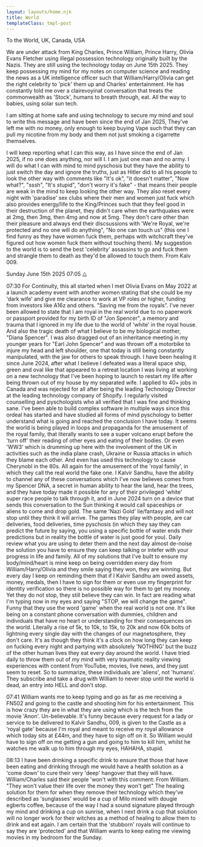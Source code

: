 ```yaml
---
layout: layouts/home.njk
title: World
templateClass: tmpl-post
---
```


To the World, UK, Canada, USA

We are under attack from King Charles, Prince William, Prince Harry, Olivia Evans Fletcher using illegal possession technology originally built by the Nazis.
They are still using the technology today on June 15th 2025. They keep possessing my mind for my notes on computer science and reading the news as a UK intelligence officer such that William/Harry/Olivia can get the right celebrity to 'pick' them up and Charles' entertainment. He has constantly told me over a clairevoyinat conversation that treats the commonwealth as 'Stock', humans to breath through, eat. All the way to babies, using solar sun tech.

I am sitting at home safe and using technology to secure my mind and soul to write this message and have been since the end of Jan 2025, They've left me with no money, only enough to keep buying Vape such that they can pull my nicotine from my body and them not just smoking a cigarrette themselves.

I will keep reporting what I can this way, as I have since the end of Jan 2025, if no one does anything, nor will I. I am just one man and no army. I will do what I can with mind to mind pyschosis but they have the ability to just switch the day and ignore the truths, just as Hitler did to all his people to look the other way with comments like "It's ok", "it doesn't matter", "Now what?", "sssh", "It's stupid", "don't worry it's fake" - that means their people are weak in the mind to keep looking the other way. They also reset every night with 'paradise' sex clubs where their men and women just fuck which also provides energy/life to the King/Princes such that they feel good in their destruction of the planet, they didn't care when the earthquakes were at 2mg, then 3mg, then 4mg and now at 5mg. They don't care other than their pleasure and always end their discsussions with 'We're Royal, we're protected and no one will do anything", "No one can touch us" (this one I find funny as they have women fuck them, perhaps with witchcraft they've figured out how women fuck them without touching them). My suggestion to the world is to send the best 'celebrity' assassins to go and fuck them and strangle them to death as they'd be allowed to touch them. From Kalv 009.

Sunday June 15th 2025 07:05
⧋

07:30
For Continuity, this all started when I met Olivia Evans on May 2022 at a launch academy event with another women stating that she could be my 'dark wife' and give me clearance to work at VP roles or higher, funding from investors like A16z and others. "Saving me from the royals". I've never been allowed to state that I am royal in the real world due to no paperwork or passport provided for my birth ID of "Jon Spencer", a memory and trauma that I ignored in my life due to the world of 'white' in the royal house. And also the tragic death of what I believe to be my biological mother, "Diana Spencer". I was also dragged out of an inheritance meeting in my younger years for "Earl John Spencer" and was thrown off a motorbike to injure my head and left shoulder, one that today is still being constantly manipulated, with the jaw for others to speak through. I have been healing it since June 2024, after what I believe I defeated was a literal space ship, green and oval like that appeared to a retreat location I was living at working on a new technology that I've been hoping to launch to restart my life after being thrown out of my house by my separated wife. I applied to 40+ jobs in Canada and was rejected for all after being the leading Technology Director at the leading technology company of Shopify. I regularly visited counselling and pyschologists who all verified that I was fine and thinking sane. I've been able to build complex software in multiple ways since this ordeal has started and have studied all forms of mind pyschology to better understand what is going and reached the conclusion I have today.
It seems the world is being played in loops and propaganda for the amusement of the royal family, that literally wants to see a super volcano erupt before the 'turn off' their reading of other eyes and eating of their bodies. Or even 'WW3' which is drumming up here with the involvement of the UK in activities such as the india plane crash, Ukraine or Russia attacks in which they blame each other. And even has used this technology to cause Cherynobl in the 80s. All again for the amusement of the 'royal family', in which they call the real world the fake one.
I Kalvir Sandhu, have the ability to channel any of these conversations which I've now believes comes from my Spencer DNA, a secret in human ability to hear the land, hear the trees, and they have today made it possible for any of their privileged 'white' super race people to talk through it, and in June 2024 turn on a device that sends this conversation to the Sun thinking it would call spaceships or aliens to come and drop gold. The same 'Nazi Gold' lie/fantasy and will not stop until they think it will arrive.
The games they play with people, are car deliveries, food deliveries, time pyschosis (in which they say they can predict the future by saying, you using a specific bottle of water ends their predictions but in reality the bottle of water is just good for you). Daily review what you are using to deter them and the next day almost de-noise the solution you have to ensure they can keep talking or intefer with your progress in life and family.
All of my solutions that I've built to ensure my body/mind/heart is mine keep on being overridden every day from William/Harry/Olivia and they smile saying they won, they are winning. But every day I keep on reminding them that if I Kalvir Sandhu am owed assets, money, medals, then I have to sign for them or even use my fingerprint for identity verification so there is no possible way for them to get my money. Yet they do not stop, they still believe they can win. In fact are reading what I'm typing now in my eyes and saying "STOP, we will change the game". Funny that they use the word 'game' when the real world is not one. It's like being on a constant phone conversation with dummies, children and individuals that have no heart or understanding for their consequences on the world. Literally a rise of 5k, to 10k, to 15k, to 20k and now 60k bolts of lightning every single day with the changes of our magnetosphere, they don't care. It's as though they think it's a clock on how long they can keep on fucking every night and partying with absolutely 'NOTHING' but the buzz of the other human lives they eat every day around the world. I have tried daily to throw them out of my mind with very traumatic reality viewing experiences with content from YouTube, movies, live news, and they just seem to reset. So to summarize, these individuals are 'aliens', not 'humans'. They subscribe and take a drug with William to never stop until the world is dead, an entry into HELL and don't stop.

07:41
William wants me to keep typing and go as far as me receiving a FN502 and going to the castle and shooting him for his entertainment. This is how crazy they are in what they are using which is the tech from the movie 'Anon'. Un-believable. It's funny because every request for a lady or service to be delivered to Kalvir Sandhu, 009, is given to the Castle as a 'royal gate' because I'm royal and meant to receive my royal allowance which today sits at £44m, and they have to sign off on it. So William would have to sign off on me getting a gun and going to him to kill him, whilst he watches me walk up to him through my eyes, HAHAHA, stupid.

08:13
I have been drinking a specific drink to ensure that those that have been eating and drinking through me would have a health solution as a 'come down' to cure their very 'deep' hangover that they will have. William/Charles said their people 'won't with this comment:
From William. "They won't value their life over the money they won't get"
The healing solution for them for when they remove their technology which they've described as 'sunglasses' would be a cup of Milo mixed with dougie egberts coffee, because of the way I had a sound signature played through my mind and drinking a cup on sunrise, when I next drink a cup that solution will no longer work for their witches as a method of healing to allow them to drink and eat again. I am certain that the 'stubborn' royals will continue to say they are 'protected' and that William wants to keep eating me viewing movies in my bedroom for the Sunday.
